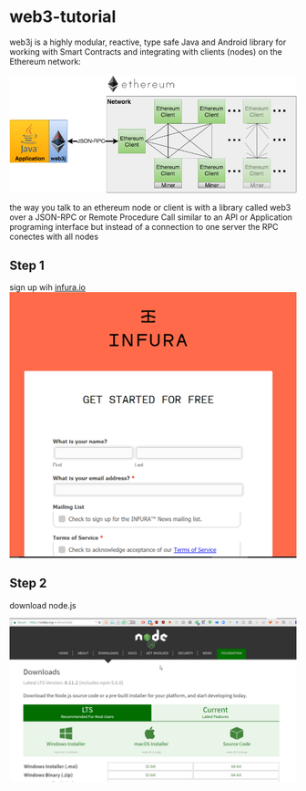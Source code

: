 # web3-tutorial
web3j is a highly modular, reactive, type safe Java and Android library for working with Smart Contracts and integrating with clients (nodes) on the Ethereum network:

![Web 3 ](https://github.com/charlesfinney/web3-tutorial/blob/master/web3j_network.png)  
   
the way you talk to an ethereum node or client is with a library called web3 over a JSON-RPC or Remote Procedure Call  similar to an API or Application programing interface but instead of a connection to one server the RPC conectes with all nodes  
## Step 1
sign up wih [infura.io](https://infura.io/signup)  
  ![infura](https://github.com/charlesfinney/web3-tutorial/blob/master/infura.png)  
    
    
## Step 2 
download node.js  
  
  ![node.js](https://github.com/charlesfinney/web3-tutorial/blob/master/nodejs.png)

